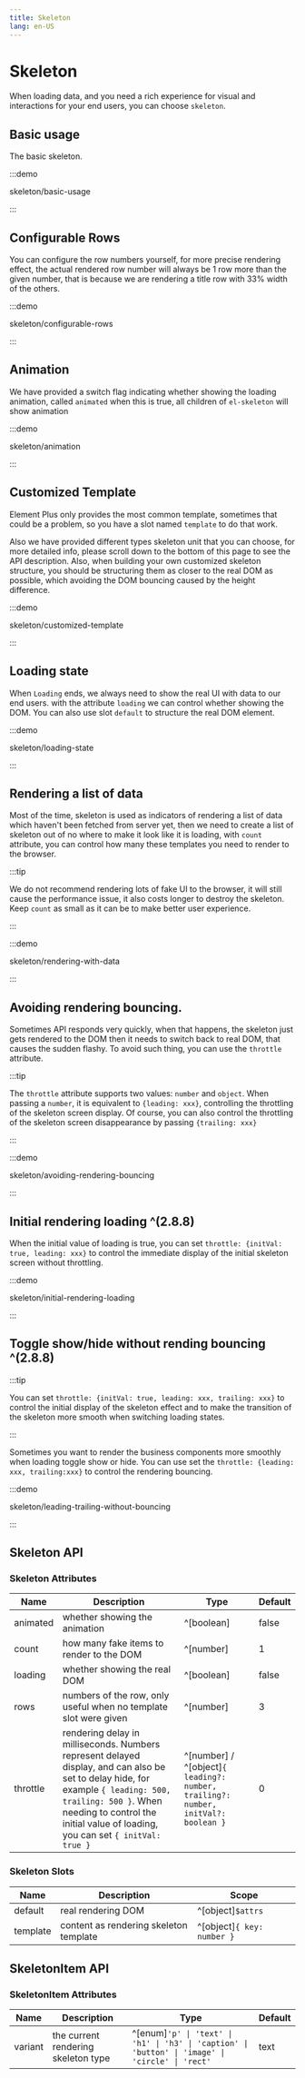 ```yaml
---
title: Skeleton
lang: en-US
---
```


# Skeleton

When loading data, and you need a rich experience for visual and interactions for your end users, you can choose `skeleton`.

## Basic usage

The basic skeleton.

:::demo

skeleton/basic-usage

:::

## Configurable Rows

You can configure the row numbers yourself, for more precise rendering effect, the actual rendered row number will always be 1 row more than the given number, that is because we are rendering a title row with 33% width of the others.

:::demo

skeleton/configurable-rows

:::

## Animation

We have provided a switch flag indicating whether showing the loading animation, called `animated` when this is true, all children of `el-skeleton` will show animation

:::demo

skeleton/animation

:::

## Customized Template

Element Plus only provides the most common template, sometimes that could be a problem, so you have a slot named `template` to do that work.

Also we have provided different types skeleton unit that you can choose, for more detailed info, please scroll down to the bottom of this page to see the API description. Also, when building your own customized skeleton structure, you should be structuring them as closer to the real DOM as possible, which avoiding the DOM bouncing caused by the height difference.

:::demo

skeleton/customized-template

:::

## Loading state

When `Loading` ends, we always need to show the real UI with data to our end users. with the attribute `loading` we can control whether showing the DOM. You can also use slot `default` to structure the real DOM element.

:::demo

skeleton/loading-state

:::

## Rendering a list of data

Most of the time, skeleton is used as indicators of rendering a list of data which haven't been fetched from server yet, then we need to create a list of skeleton out of no where to make it look like it is loading, with `count` attribute, you can control how many these templates you need to render to the browser.

:::tip

We do not recommend rendering lots of fake UI to the browser, it will still cause the performance issue, it also costs longer to destroy the skeleton. Keep `count` as small as it can be to make better user experience.

:::

:::demo

skeleton/rendering-with-data

:::

## Avoiding rendering bouncing.

Sometimes API responds very quickly, when that happens, the skeleton just gets rendered to the DOM then it needs to switch back to real DOM, that causes the sudden flashy. To avoid such thing, you can use the `throttle` attribute.

:::tip

The `throttle` attribute supports two values: `number` and `object`. When passing a `number`, it is equivalent to `{leading: xxx}`, controlling the throttling of the skeleton screen display. Of course, you can also control the throttling of the skeleton screen disappearance by passing `{trailing: xxx}`

:::

:::demo

skeleton/avoiding-rendering-bouncing

:::

## Initial rendering loading ^(2.8.8)

When the initial value of loading is true, you can set `throttle: {initVal: true, leading: xxx}` to control the immediate display of the initial skeleton screen without throttling.

:::demo

skeleton/initial-rendering-loading

:::

## Toggle show/hide without rending bouncing ^(2.8.8)

:::tip

You can set `throttle: {initVal: true, leading: xxx, trailing: xxx}` to control the initial display of the skeleton effect and to make the transition of the skeleton more smooth when switching loading states.

:::

Sometimes you want to render the business components more smoothly when loading toggle show or hide. You can use set the `throttle: {leading: xxx, trailing:xxx}` to control the rendering bouncing.

:::demo

skeleton/leading-trailing-without-bouncing

:::

##

## Skeleton API

### Skeleton Attributes

| Name     | Description                                                                                                                                                                                                                                 | Type                                                                              | Default |
| -------- | ------------------------------------------------------------------------------------------------------------------------------------------------------------------------------------------------------------------------------------------- | --------------------------------------------------------------------------------- | ------- |
| animated | whether showing the animation                                                                                                                                                                                                               | ^[boolean]                                                                        | false   |
| count    | how many fake items to render to the DOM                                                                                                                                                                                                    | ^[number]                                                                         | 1       |
| loading  | whether showing the real DOM                                                                                                                                                                                                                | ^[boolean]                                                                        | false   |
| rows     | numbers of the row, only useful when no template slot were given                                                                                                                                                                            | ^[number]                                                                         | 3       |
| throttle | rendering delay in milliseconds. Numbers represent delayed display, and can also be set to delay hide, for example `{ leading: 500, trailing: 500 }`. When needing to control the initial value of loading, you can set `{ initVal: true }` | ^[number] / ^[object]`{ leading?: number, trailing?: number, initVal?: boolean }` | 0       |

### Skeleton Slots

| Name     | Description                            | Scope                      |
| -------- | -------------------------------------- | -------------------------- |
| default  | real rendering DOM                     | ^[object]`$attrs`          |
| template | content as rendering skeleton template | ^[object]`{ key: number }` |

## SkeletonItem API

### SkeletonItem Attributes

| Name    | Description                         | Type                                                                                             | Default |
| ------- | ----------------------------------- | ------------------------------------------------------------------------------------------------ | ------- |
| variant | the current rendering skeleton type | ^[enum]`'p' \| 'text' \| 'h1' \| 'h3' \| 'caption' \| 'button' \| 'image' \| 'circle' \| 'rect'` | text    |
